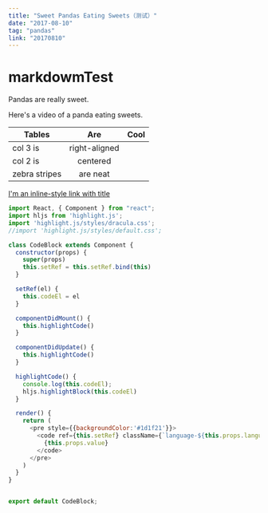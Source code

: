 ```yaml
---
title: "Sweet Pandas Eating Sweets（测试）"
date: "2017-08-10"
tag: "pandas"
link: "20170810"
---
```


# markdowmTest

Pandas are really sweet.

Here's a video of a panda eating sweets.

| Tables        | Are           | Cool  |
| ------------- |:-------------:| -----:|
| col 3 is      | right-aligned |  |
| col 2 is      | centered      |    |
| zebra stripes | are neat      |     |


[I'm an inline-style link with title](https://www.google.com "Google's Homepage")

```javascript
import React, { Component } from "react";
import hljs from 'highlight.js';
import 'highlight.js/styles/dracula.css';
//import 'highlight.js/styles/default.css';

class CodeBlock extends Component {
  constructor(props) {
    super(props)
    this.setRef = this.setRef.bind(this)
  }

  setRef(el) {
    this.codeEl = el
  }

  componentDidMount() {
    this.highlightCode()
  }

  componentDidUpdate() {
    this.highlightCode()
  }

  highlightCode() {
    console.log(this.codeEl);
    hljs.highlightBlock(this.codeEl)
  }

  render() {
    return (
      <pre style={{backgroundColor:'#1d1f21'}}>
        <code ref={this.setRef} className={`language-${this.props.language}`} >
          {this.props.value}
        </code>
      </pre>
    )
  }
}


export default CodeBlock;
```

<!-- <iframe width="560" height="315" src="https://www.youtube.com/embed/4n0xNbfJLR8" frameborder="0" allowfullscreen></iframe> -->